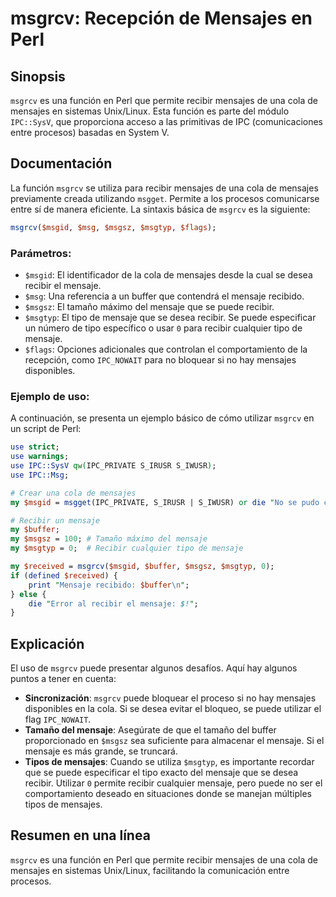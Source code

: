 <!--
Meta Description: # msgrcv: Recepción de Mensajes en Perl ## Sinopsis `msgrcv` es una función en Perl que permite recibir mensajes de una cola de mensajes en sistemas U...
Meta Keywords: mensaje, mensajes, recibir, msgrcv, que
-->

# msgrcv: Recepción de Mensajes en Perl

## Sinopsis
`msgrcv` es una función en Perl que permite recibir mensajes de una cola de mensajes en sistemas Unix/Linux. Esta función es parte del módulo `IPC::SysV`, que proporciona acceso a las primitivas de IPC (comunicaciones entre procesos) basadas en System V.

## Documentación
La función `msgrcv` se utiliza para recibir mensajes de una cola de mensajes previamente creada utilizando `msgget`. Permite a los procesos comunicarse entre sí de manera eficiente. La sintaxis básica de `msgrcv` es la siguiente:

```perl
msgrcv($msgid, $msg, $msgsz, $msgtyp, $flags);
```

### Parámetros:
- `$msgid`: El identificador de la cola de mensajes desde la cual se desea recibir el mensaje.
- `$msg`: Una referencia a un buffer que contendrá el mensaje recibido.
- `$msgsz`: El tamaño máximo del mensaje que se puede recibir.
- `$msgtyp`: El tipo de mensaje que se desea recibir. Se puede especificar un número de tipo específico o usar `0` para recibir cualquier tipo de mensaje.
- `$flags`: Opciones adicionales que controlan el comportamiento de la recepción, como `IPC_NOWAIT` para no bloquear si no hay mensajes disponibles.

### Ejemplo de uso:
A continuación, se presenta un ejemplo básico de cómo utilizar `msgrcv` en un script de Perl:

```perl
use strict;
use warnings;
use IPC::SysV qw(IPC_PRIVATE S_IRUSR S_IWUSR);
use IPC::Msg;

# Crear una cola de mensajes
my $msgid = msgget(IPC_PRIVATE, S_IRUSR | S_IWUSR) or die "No se pudo crear la cola de mensajes: $!";

# Recibir un mensaje
my $buffer;
my $msgsz = 100; # Tamaño máximo del mensaje
my $msgtyp = 0;  # Recibir cualquier tipo de mensaje

my $received = msgrcv($msgid, $buffer, $msgsz, $msgtyp, 0);
if (defined $received) {
    print "Mensaje recibido: $buffer\n";
} else {
    die "Error al recibir el mensaje: $!";
}
```

## Explicación
El uso de `msgrcv` puede presentar algunos desafíos. Aquí hay algunos puntos a tener en cuenta:

- **Sincronización**: `msgrcv` puede bloquear el proceso si no hay mensajes disponibles en la cola. Si se desea evitar el bloqueo, se puede utilizar el flag `IPC_NOWAIT`.
- **Tamaño del mensaje**: Asegúrate de que el tamaño del buffer proporcionado en `$msgsz` sea suficiente para almacenar el mensaje. Si el mensaje es más grande, se truncará.
- **Tipos de mensajes**: Cuando se utiliza `$msgtyp`, es importante recordar que se puede especificar el tipo exacto del mensaje que se desea recibir. Utilizar `0` permite recibir cualquier mensaje, pero puede no ser el comportamiento deseado en situaciones donde se manejan múltiples tipos de mensajes.

## Resumen en una línea
`msgrcv` es una función en Perl que permite recibir mensajes de una cola de mensajes en sistemas Unix/Linux, facilitando la comunicación entre procesos.
